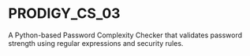 # PRODIGY_CS_03
A Python-based Password Complexity Checker that validates password strength using regular expressions and security rules.
